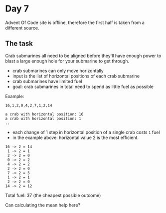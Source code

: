 # Day 7

Advent Of Code site is offline, therefore the first half is taken from a different source.

## The task

Crab submarines all need to be aligned before they'll have enough power to blast a large enough hole for your submarine to get through.

* crab submarines can only move horizontally
* input is the list of horizontal positions of each crab submarine
* crab submarines have limited fuel
* goal: crab submarines in total need to spend as little fuel as possible

Example:

```
16,1,2,0,4,2,7,1,2,14

a crab with horizontal position: 16
a crab with horizontal position: 1
..
```

* each change of 1 step in horizontal position of a single crab costs `1` fuel
* in the example above: horizontal value 2 is the most efficient.

```
16 -> 2 = 14
 1 -> 2 = 1
 2 -> 2 = 0
 0 -> 2 = 2
 4 -> 2 = 2
 2 -> 2 = 0
 7 -> 2 = 5
 1 -> 2 = 1
 2 -> 2 = 0
14 -> 2 = 12
```

Total fuel: 37 (the cheapest possible outcome)

Can calculating the mean help here?
